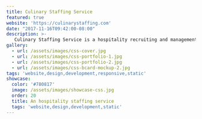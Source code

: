 ```yaml
---
title: Culinary Staffing Service
featured: true
website: 'https://culinarystaffing.com'
date: "2017-11-16T09:42:00-08:00"
description: >-
   Culinary Staffing Service is a hospitality recruiting and management service based in Los Angeles. This project involved the design and development of a new website to showcase the company's services and streamline their hiring process. This website uses Jekyll as a static site generator and Netlify CMS for content management.
gallery:
  - url: /assets/images/css-cover.jpg
  - url: /assets/images/css-portfolio-1.jpg
  - url: /assets/images/css-portfolio-2.jpg
  - url: /assets/images/css-bcard-mockup-2.jpg
tags: 'website,design,development,responsive,static'
showcase:
  color: '#780817'
  image: /assets/images/showcase-css.jpg
  order: 20
  title: An hospitality staffing service
  tags: 'website,design,development,static'
---
```


